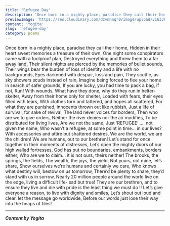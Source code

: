 ```yaml
---
title: 'Refugee Day'
description: 'Once born in a mighty place, paradise they call their home, Hidden in their...'
previewImage: 'https://res.cloudinary.com/dzvmhmqr0/image/upload/v1633974092/Articles%20Cover%20Image/Refugee_Day_bqnuto.png'
content: 'Yogita'
slug: 'refugee-day'
category: poems
---
```


Once born in a mighty place, paradise they call their home,
Hidden in their heart sweet memories a treasure of their own,
One night some conspirators came with a foolproof plan,
Destroyed everything and threw them to a far away land,
Their silent nights are pierced by the memories of bullet sounds,
Their wings bear the burden of loss of identity and a life with no backgrounds,
Eyes darkened with despair, loss and pain,
They scuttle, as sky showers scuds instead of rain,
Imagine being forced to flee your home in search of safer grounds,
If you are lucky, you had time to pack a bag, if not, Run! With wounds,
What have they done, why do they run in helter-skelter,
Away from their home only for shelter,
Loaded with fears, their eyes filled with tears,
With clothes torn and tattered, and hopes all scattered,
For what they are punished, innocents thrown out like rubbish,
Just a life of survival, for sake of revival,
The land never voices for borders,
Then who are we to give orders,
Neither the river denies nor the air modifies,
To be distributed for living lives,
Are we not the same,
Just ‘REFUGEE’ …. not given the name,
Who wasn’t a refugee, at some point in time… in our lives?
With accessories and attire but shattered desires,
We are the world, we are the children!
We are humans, out to our brethren!
Let’s stand for once together in their moments of distresses,
Let’s open the mighty doors of our high walled fortresses,
God has put no boundaries, embankments, borders either,
Who are we to claim… it is not ours, theirs neither!
The brooks, the springs, the fields,
The wealth, the joys, the yield,
Not yours, not mine, let’s share,
Show ourselves we’re humans and certainly we care,
Who knows what destiny will, bestow on us tomorrow,
There’d be plenty to share, they’d stand with us in sorrow,
Nearly 20 million people around the world live on the edge, living a difficult life- sad but true!
They are our brethren, and to ensure they live and die with pride is the least thing we must do !!
Let’s give everyone a reason, to live with dignity and smiles,
Let’s shout out loud and clear, let the message go worldwide,
Before our words just lose their way into the heaps of files!

---

**_Content by Yogita_**
